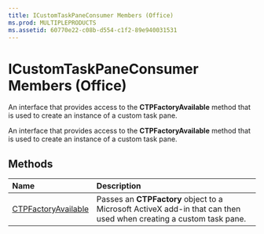 ```yaml
---
title: ICustomTaskPaneConsumer Members (Office)
ms.prod: MULTIPLEPRODUCTS
ms.assetid: 60770e22-c08b-d554-c1f2-89e940031531
---
```



# ICustomTaskPaneConsumer Members (Office)
An interface that provides access to the  **CTPFactoryAvailable** method that is used to create an instance of a custom task pane.

An interface that provides access to the  **CTPFactoryAvailable** method that is used to create an instance of a custom task pane.


## Methods



|**Name**|**Description**|
|:-----|:-----|
|[CTPFactoryAvailable](icustomtaskpaneconsumer-ctpfactoryavailable-method-office.md)|Passes an  **CTPFactory** object to a Microsoft ActiveX add-in that can then used when creating a custom task pane.|

